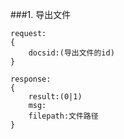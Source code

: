 



###1. <a name='outputFile'>导出文件</a>
	
	request:
	{
		docsid:(导出文件的id)
	}
	
	response:
	{
		result:(0|1)
		msg:
		filepath:文件路径
	}